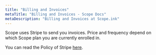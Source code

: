 ```yaml
---
title: "Billing and Invoices"
metaTitle: "Billing and Invoices - Scope Docs"
metaDescription: "Billing and Invoices at Scope.ink"
--- 
```


Scope uses Stripe to send you invoices. Price and frequency depend on which Scope plan you are currently enrolled in.

You can read the Policy of Stripe [here](https://stripe.com/es/legal "here").

